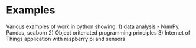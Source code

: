 # Examples
Various examples of work in python showing:
    1) data analysis - NumPy, Pandas, seaborn
    2) Object oritenated programming principles
    3) Internet of Things application with raspberry pi and sensors 

